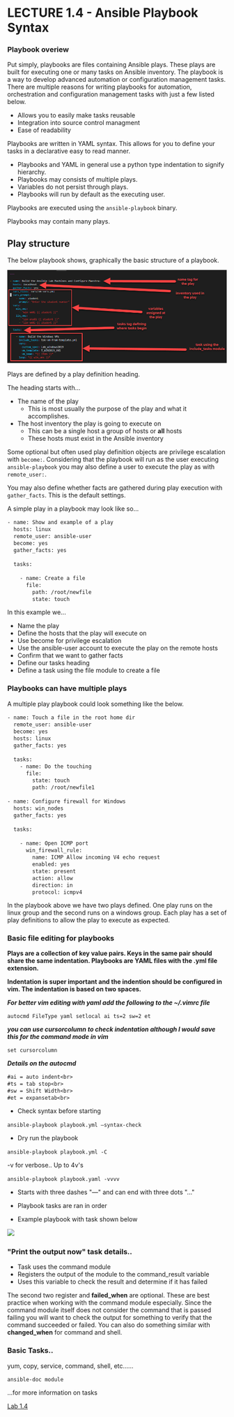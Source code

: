 # LECTURE 1.4 - Ansible Playbook Syntax

### Playbook overiew

Put simply, playbooks are files containing Ansible plays. These plays are built for executing one or many tasks on Ansible inventory. The playbook is a way to develop advanced automation or configuration management tasks. There are multiple reasons for writing playbooks for automation, orchestration and configuration management tasks with just a few listed below.

* Allows you to easily make tasks reusable
* Integration into source control managment
* Ease of readability

Playbooks are written in YAML syntax. This allows for you to define your tasks in a declarative easy to read manner.

* Playbooks and YAML in general use a python type indentation to signify hierarchy.
* Playbooks may consists of multiple plays.
* Variables do not persist through plays.
* Playbooks will run by default as the executing user.

Playbooks are executed using the ```ansible-playbook``` binary.

Playbooks may contain many plays. 

## Play structure

The below playbook shows, graphically the basic structure of a playbook.

![](/images/play-structure.png)

Plays are defined by a play definition heading. 

The heading starts with... 

* The name of the play
    * This is most usually the purpose of the play and what it accomplishes.
* The host inventory the play is going to execute on
    * This can be a single host a group of hosts or **all** hosts 
    * These hosts must exist in the Ansible inventory
    
Some optional but often used play definition objects are privilege escalation with ```become:```. Considering that the playbook will run as the user executing ```ansible-playbook``` you may also define a user to execute the play as with ```remote_user:```. 

You may also define whether facts are gathered during play execution with ```gather_facts```. This is the default settings.

A simple play in a playbook may look like so...

```
- name: Show and example of a play
  hosts: linux
  remote_user: ansible-user
  become: yes
  gather_facts: yes
  
  tasks:
    
    - name: Create a file
      file:
        path: /root/newfile
        state: touch
```

In this example we...

* Name the play
* Define the hosts that the play will execute on
* Use become for privilege escalation
* Use the ansible-user account to execute the play on the remote hosts
* Confirm that we want to gather facts
* Define our tasks heading
* Define a task using the file module to create a file

### Playbooks can have multiple plays

A multiple play playbook could look something like the below.

```
- name: Touch a file in the root home dir
  remote_user: ansible-user
  become: yes
  hosts: linux
  gather_facts: yes

  tasks:
    - name: Do the touching
      file:
        state: touch
        path: /root/newfile1

- name: Configure firewall for Windows
  hosts: win_nodes
  gather_facts: yes

  tasks:

    - name: Open ICMP port
      win_firewall_rule:
        name: ICMP Allow incoming V4 echo request
        enabled: yes
        state: present
        action: allow
        direction: in
        protocol: icmpv4
```

In the playbook above we have two plays defined. One play runs on the linux group and the second runs on a windows group. Each play has a set of play definitions to allow the play to execute as expected.

### Basic file editing for playbooks

**Plays are a collection of key value pairs. Keys in the same pair should share the same indentation. Playbooks are YAML files with the .yml file extension.**

**Indentation is super important and the indention should be configured in vim. The indentation is based on two spaces.**

___For better vim editing with yaml add the following to the ~/.vimrc file___

```
autocmd FileType yaml setlocal ai ts=2 sw=2 et
```
___you can use cursorcolumn to check indentation although I would save this for the command mode in vim___
```
set cursorcolumn
```
___Details on the autocmd___
```
#ai = auto indent<br>
#ts = tab stop<br>
#sw = Shift Width<br>
#et = expansetab<br>
```

* Check syntax before starting

```ansible-playbook playbook.yml –syntax-check```

* Dry run the playbook

```ansible-playbook playbook.yml -C```

-v for verbose.. Up to 4v's

```ansible-playbook playbook.yaml -vvvv```

* Starts with three dashes "—" and can end with three dots "…"

* Playbook tasks are ran in order

* Example playbook with task shown below

![](/images/playbook-example-task.png)

### "Print the output now" task details..

* Task uses the command module
* Registers the output of the module to the command_result variable
* Uses this variable to check the result and determine if it has failed

The second two register and **failed_when** are optional. These are best practice when working with the command module especially. Since the command module itself does not consider the command that is passed failing you will want to check the output for something to verify that the command succeeded or failed. You can also do something similar with **changed_when** for command and shell.

### Basic Tasks..

yum, copy, service, command, shell, etc……
```
ansible-doc module
```
...for more information on tasks

[Lab 1.4](/docs/LAB1.4-MAIN.md)
